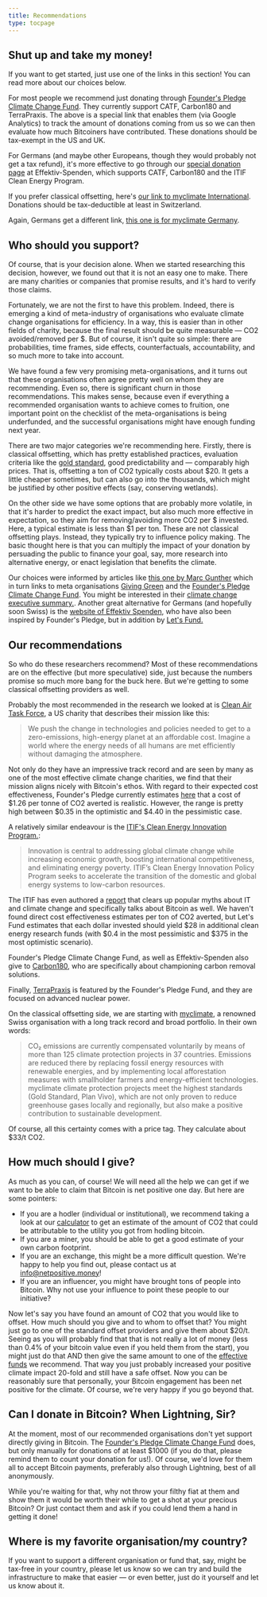 ```yaml
---
title: Recommendations
type: tocpage
---
```

## Shut up and take my money!

If you want to get started, just use one of the links in this section! You can
read more about our choices below.

For most people we recommend just donating through [Founder's Pledge Climate
Change
Fund](https://app.effectivealtruism.org/funds/partners/founders-pledge-climate-change-fund?utm_source=netpositive.money&utm_medium=site&utm_campaign=bitcoin).
They currently support CATF, Carbon180 and TerraPraxis. The above is a special
link that enables them (via Google Analytics) to track the amount of donations
coming from us so we can then evaluate how much Bitcoiners have contributed.
These donations should be tax-exempt in the US and UK.

For Germans (and maybe other Europeans, though they would probably not get a tax
refund), it's more effective to go through our [special donation
page](https://www.effektiv-spenden.org/spendenaktionen/?cfd=11dfe) at
Effektiv-Spenden, which supports CATF, Carbon180 and the ITIF Clean Energy
Program. 

If you prefer classical offsetting, here's [our link to myclimate
International](https://co2.myclimate.org/en/contribution_calculators/new?ps=netpositiv_money).
Donations should be tax-deductible at least in Switzerland.

Again, Germans get a different link, [this one is for myclimate
Germany](https://germany.myclimate.org/en/contribution_calculators/new?ps=netpositiv_money).



## Who should you support?

Of course, that is your decision alone. When we started researching this
decision, however, we found out that it is not an easy one to make. There are
many charities or companies that promise results, and it's hard to verify those
claims. 

Fortunately, we are not the first to have this problem. Indeed, there is
emerging a kind of meta-industry of organisations who evaluate climate change
organisations for efficiency. In a way, this is easier than in other fields of
charity, because the final result should be quite measurable &mdash; CO2
avoided/removed per $. But of course, it isn't quite so simple: there are
probabilities, time frames, side effects, counterfactuals, accountability, and
so much more to take into account. 

We have found a few very promising meta-organisations, and it turns out that
these organisations often agree pretty well on whom they are recommending. Even
so, there is significant churn in those recommendations. This makes sense,
because even if everything a recommended organisation wants to achieve comes to
fruition, one important point on the checklist of the meta-organisations is
being underfunded, and the successful organisations might have enough funding
next year.

There are two major categories we're recommending here. Firstly, there is
classical offsetting, which has pretty established practices, evaluation
criteria like the [gold
standard](https://www.goldstandard.org/our-story/gold-standard-offsetting-guide),
good predictability and &mdash; comparably high prices. That is, offsetting a ton of
CO2 typically costs about $20. It gets a little cheaper sometimes, but can also
go into the thousands, which might be justified by other positive effects (say,
conserving wetlands).

On the other side we have some options that are probably more volatile, in that
it's harder to predict the exact impact, but also much more effective in
expectation, so they aim for removing/avoiding more CO2 per $ invested. Here, a
typical estimate is less than $1 per ton. These are not classical offsetting
plays. Instead, they typically try to influence policy making. The basic thought
here is that you can multiply the impact of your donation by persuading the
public to finance your goal, say, more research into alternative energy, or
enact legislation that benefits the climate. 

Our choices were informed by articles like [this one by Marc
Gunther](https://medium.com/nonprofit-chronicles/which-are-the-most-effective-climate-change-nonprofits-d1083f0a2f02)
which in turn links to meta organisations [Giving
Green](https://www.givinggreen.earth/recommendations) and the [Founder's Pledge
Climate Change Fund](https://founderspledge.com/funds/climate-change-fund). You
might be interested in their [climate change executive
summary.](https://founderspledge.com/stories/climate-change-executive-summary).
Another great alternative for Germans (and hopefully soon Swiss) is the [website of
Effektiv Spenden](https://www.effektiv-spenden.org/effektiver-klimaschutz/), who
have also been inspired by Founder's Pledge, but in addition by [Let's
Fund.](https://lets-fund.org/clean-energy/)

## Our recommendations

So who do these researchers recommend? Most of these recommendations are on the
effective (but more speculative) side, just because the numbers promise so much
more bang for the buck here. But we're getting to some classical offsetting
providers as well.

Probably the most recommended in the research we looked at is [Clean Air Task
Force](https://www.catf.us/), a US charity that describes their mission like this: 

> We push the change in technologies and policies needed to get to a
> zero-emissions, high-energy planet at an affordable cost. Imagine a world
> where the energy needs of all humans are met efficiently without damaging the
> atmosphere.

Not only do they have an impressive track record and are seen by many as one of
the most effective climate change charities, we find that their mission aligns
nicely with Bitcoin's ethos. With regard to their expected cost effectiveness,
Founder's Pledge currently estimates
[here](https://docs.google.com/spreadsheets/d/1q6srpmt5VkdXLGfYzqHqkU3hvGUwPKjA67uxqYI0Upw/edit#gid=0)
that a cost of $1.26 per tonne of CO2 averted is realistic. However, the range
is pretty high between $0.35 in the optimistic and $4.40 in the pessimistic
case.

A relatively similar endeavour is the [ITIF's Clean Energy Innovation
Program.](https://lets-fund.org/clean-energy/):

> Innovation is central to addressing global climate change while increasing
> economic growth, boosting international competitiveness, and eliminating
> energy poverty. ITIF’s Clean Energy Innovation Policy Program seeks to
> accelerate the transition of the domestic and global energy systems to
> low-carbon resources.
    
The ITIF has even authored a
[report](sources#beyondtheenergytechlash:therealclimateimpactsofinformationtechnology)
that clears up popular myths about IT and climate change and specifically talks
about Bitcoin as well. We haven't found direct cost effectiveness estimates per
ton of CO2 averted, but Let's Fund estimates that each dollar invested should
yield $28 in additional clean energy research funds (with $0.4 in the most
pessimistic and $375 in the most optimistic scenario).

Founder's Pledge Climate Change Fund, as well as Effektiv-Spenden also give to
[Carbon180](https://founderspledge.com/stories/carbon180-high-impact-funding-opportunity),
who are specifically about championing carbon removal solutions. 

Finally,
[TerraPraxis](https://founderspledge.com/stories/terrapraxis-high-impact-funding-opportunity)
is featured by the Founder's Pledge Fund, and they are focused on advanced
nuclear power.

On the classical offsetting side, we are starting with
[myclimate](https://www.myclimate.org/), a renowned Swiss organisation with a
long track record and broad portfolio. In their own words:

> CO₂ emissions are currently compensated voluntarily
> by means of more than 125 climate protection projects in 37 countries.
> Emissions are reduced there by replacing fossil energy resources with
> renewable energies, and by implementing local afforestation measures with
> smallholder farmers and energy-​efficient technologies. myclimate climate
> protection projects meet the highest standards (Gold Standard, Plan Vivo),
> which are not only proven to reduce greenhouse gases locally and regionally,
> but also make a positive contribution to sustainable development.

Of course, all this certainty comes with a price tag. They calculate about $33/t
CO2.




## How much should I give?

As much as you can, of course! We will need all the help we can get if we want
to be able to claim that Bitcoin is net positive one day. But here are some pointers:

* If you are a hodler (individual or institutional), we recommend taking a look at our [calculator](calculator) to get an estimate of the amount of CO2 that could be attributable to the utility you got from hodling bitcoin.
* If you are a miner, you should be able to get a good estimate of your own carbon footprint.
* If you are an exchange, this might be a more difficult question. We're happy to help you find out, please contact us at <info@netpositive.money>!
* If you are an influencer, you might have brought tons of people into Bitcoin. Why not use your influence to point these people to our initiative?

Now let's say you have found an amount of CO2 that you would like to offset. How
much should you give and to whom to offset that? You might just go to one of the
standard offset providers and give them about $20/t. Seeing as you will probably
find that that is not really a lot of money (less than 0.4% of your bitcoin
value even if you held them from the start), you might just do that AND then
give the same amount to one of the [effective
funds](partners#shutupandtakemymoney!) we recommend. That way you just probably
increased your positive climate impact 20-fold and still have a safe offset. Now
you can be reasonably sure that personally, your Bitcoin engagement has been net
positive for the climate. Of course, we're very happy if you go beyond that.

## Can I donate in Bitcoin? When Lightning, Sir?

At the moment, most of our recommended organisations don't yet support directly
giving in Bitcoin. The [Founder's Pledge Climate Change
Fund](https://app.effectivealtruism.org/funds/partners/founders-pledge-climate-change-fund?utm_source=netpositive.money&utm_medium=site&utm_campaign=bitcoin)
does, but only manually for donations of at least $1000 (if you do that, please
remind them to count your donation for us!). Of course, we'd love for them all
to accept Bitcoin payments, preferably also through Lightning, best of all
anonymously.

While you're waiting for that, why not throw your filthy fiat
at them and show them it would be worth their while to get a shot at your
precious Bitcoin? Or just contact them and ask if you could lend them a hand in
getting it done!

## Where is my favorite organisation/my country?

If you want to support a different organisation or fund that, say, might be
tax-free in your country, please let us know so we can try and build the
infrastructure to make that easier &mdash; or even better, just do it yourself
and let us know about it.

